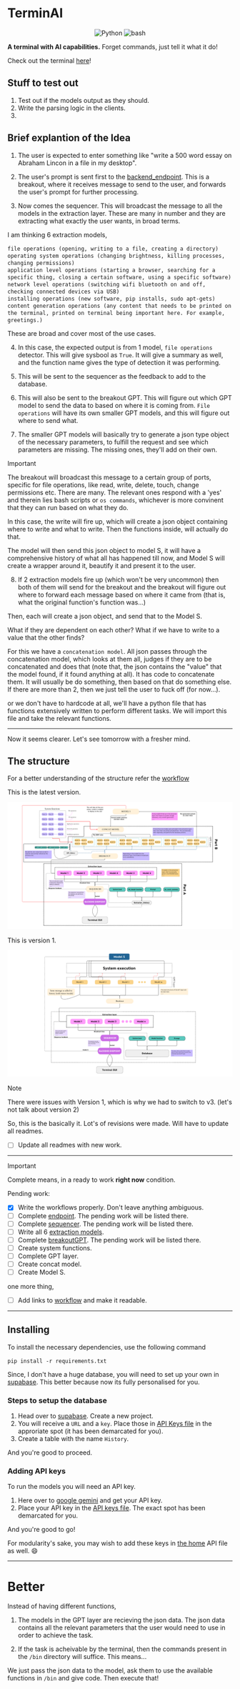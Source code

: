 # TerminAI

<p align="center">
  <img src="https://img.shields.io/badge/Code-Python-informational?style=flat&logo=python&color=blue" alt="Python" />
  <img src="https://img.shields.io/badge/Code-Bash-informational?style=flat&logo=Bash&color=yellow" alt="bash" />
</p>

**A terminal with AI capabilities.** Forget commands, just tell it what it do! 

Check out the terminal [here](./terminal_gui/README.md)!

## Stuff to test out

1. Test out if the models output as they should.
2. Write the parsing logic in the clients.
3. 

## Brief explantion of the Idea

1. The user is expected to enter something like "write a 500 word essay on Abraham Lincon in a file in my desktop".

2. The user's prompt is sent first to the [backend_endpoint](./Backend_endpoit). This is a breakout, where it receives message to send to the user, and forwards the user's prompt for further processing.

3. Now comes the sequencer. This will broadcast the message to all the models in the extraction layer. These are many in number and they are extracting what exactly the user wants, in broad terms. 

I am thinking 6 extraction models,

    file operations (opening, writing to a file, creating a directory)
    operating system operations (changing brightness, killing processes, changing permissions)
    application level operations (starting a browser, searching for a specific thing, closing a certain software, using a specific software)
    network level operations (switching wifi bluetooth on and off, checking connected devices via USB)
    installing operations (new software, pip installs, sudo apt-gets)
    content generation operations (any content that needs to be printed on the terminal, printed on terminal being important here. For example, greetings.)

These are broad and cover most of the use cases.

4. In this case, the expected output is from 1 model, `file operations` detector. This will give sysbool as `True`. It will give a summary as well, and the function name gives the type of detection it was performing.

5. This will be sent to the sequencer as the feedback to add to the database. 

6. This will also be sent to the breakout GPT. This will figure out which GPT model to send the data to based on where it is coming from. `File operations` will have its own smaller GPT models, and this will figure out where to send what. 

7. The smaller GPT models will basically try to generate a json type object of the necessary parameters, to fulfill the request and see which parameters are missing. The missing ones, they'll add on their own. 

> [!IMPORTANT]
> The breakout will broadcast this message to a certain group of ports, specific for file operations, like read, write, delete, touch, change permissions etc. There are many. The relevant ones respond with a 'yes' and therein lies bash scripts or `os commands`, whichever is more convinent that they can run based on what they do.

In this case, the write will fire up, which will create a json object containing where to write and what to write. Then the functions inside, will actually do that.

The model will then send this json object to model S, it will have a comprehensive history of what all has happened till now, and Model S will create a wrapper around it, beautify it and present it to the user.

8. If 2 extraction models fire up (which won't be very uncommon) then both of them will send for the breakout and the breakout will figure out where to forward each message based on where it came from (that is, what the original function's function was...)

Then, each will create a json object, and send that to the Model S.

What if they are dependent on each other? What if we have to write to a value that the other finds? 

For this we have a `concatenation model`. All json passes through the concatenation model, which looks at them all, judges if they are to be concatenated and does that (note that, the json contains the "value" that the model found, if it found anything at all). It has code to concatenate them. It will usually be do something, then based on that do something else. If there are more than 2, then we just tell the user to fuck off (for now...).

or we don't have to hardcode at all, we'll have a python file that has functions extensively written to perform different tasks. We will import this file and take the relevant functions.

---

Now it seems clearer. Let's see tomorrow with a fresher mind.

## The structure

For a better understanding of the structure refer the [workflow](./idea/README.md)

This is the latest version.

![Architecture](./idea/TerminAI_v3.png)

This is version 1.

![Architecture](./idea/TerminAI.png)

> [!NOTE]
> There were issues with Version 1, which is why we had to switch to v3. (let's not talk about version 2)

So, this is the basically it. Lot's of revisions were made. Will have to update all readmes.

- [ ] Update all readmes with new work.

---

> [!IMPORTANT]
> Complete means, in a ready to work **right now** condition.

Pending work:

- [x] Write the workflows properly. Don't leave anything ambiguous.
- [ ] Complete [endpoint](./Backend_endpoint). The pending work will be listed there. 
- [ ] Complete [sequencer](./Sequencer). The pending work will be listed there.
- [ ] Write all 6 [extraction models](./extraction_models). 
- [ ] Complete [breakoutGPT](./BreakoutGPT). The pending work will be listed there.
- [ ] Create system functions.
- [ ] Complete GPT layer.
- [ ] Create concat model.
- [ ] Create Model S.

one more thing,

- [ ] Add links to [workflow](./idea/README.md) and make it readable.

---

## Installing

To install the necessary dependencies, use the following command

    pip install -r requirements.txt

Since, I don't have a huge database, you will need to set up your own in [supabase](https://supabase.com/). This better because now its fully personalised for you.

### Steps to setup the database

1. Head over to [supabase](https://supabase.com/). Create a new project.
2. You will receive a `URL` and a `key`. Place those in [API Keys file](./Sequencer/api_keys.py) in the approriate spot (it has been demarcated for you).
3. Create a table with the name `History`.

And you're good to proceed.

### Adding API keys

To run the models you will need an API key. 

1. Here over to [google gemini](https://ai.google.dev/gemini-api/docs/api-key) and get your API key.
2. Place your API key in the [API keys file](./extraction_models/api_keys.py). The exact spot has been demarcated for you.

And you're good to go!

For modularity's sake, you may wish to add these keys in [the home](./api_keys.py) API file as well. :smile:

---

# Better

Instead of having different functions, 

1. The models in the GPT layer are recieving the json data. The json data contains all the relevant parameters that the user would need to use in order to achieve the task.

2. If the task is acheivable by the terminal, then the commands present in the `/bin` directory will suffice. This means...

We just pass the json data to the model, ask them to use the available functions in `/bin` and give code. Then execute that! 